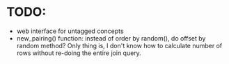 # TODO:

* web interface for untagged concepts
* new_pairing() function: instead of order by random(), do offset by random method?  Only thing is, I don't know how to calculate number of rows without re-doing the entire join query.

